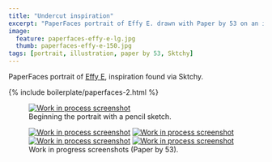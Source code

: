 ```yaml
---
title: "Undercut inspiration"
excerpt: "PaperFaces portrait of Effy E. drawn with Paper by 53 on an iPad."
image: 
  feature: paperfaces-effy-e-lg.jpg
  thumb: paperfaces-effy-e-150.jpg
tags: [portrait, illustration, paper by 53, Sktchy]
---
```


PaperFaces portrait of <a href="http://sktchy.com/FH2qnD">Effy E</a>, inspiration found via Sktchy.

{% include boilerplate/paperfaces-2.html %}

<figure>
	<a href="{{ site.url }}/images/paperfaces-effy-e-process-1-lg.jpg"><img src="{{ site.url }}/images/paperfaces-effy-e-process-1-750.jpg" alt="Work in process screenshot"></a>
	<figcaption>Beginning the portrait with a pencil sketch.</figcaption>
</figure>

<figure class="half">
	<a href="{{ site.url }}/images/paperfaces-effy-e-process-2-lg.jpg"><img src="{{ site.url }}/images/paperfaces-effy-e-process-2-600.jpg" alt="Work in process screenshot"></a>
	<a href="{{ site.url }}/images/paperfaces-effy-e-process-3-lg.jpg"><img src="{{ site.url }}/images/paperfaces-effy-e-process-3-600.jpg" alt="Work in process screenshot"></a>
	<a href="{{ site.url }}/images/paperfaces-effy-e-process-4-lg.jpg"><img src="{{ site.url }}/images/paperfaces-effy-e-process-4-600.jpg" alt="Work in process screenshot"></a>
	<a href="{{ site.url }}/images/paperfaces-effy-e-process-5-lg.jpg"><img src="{{ site.url }}/images/paperfaces-effy-e-process-5-600.jpg" alt="Work in process screenshot"></a>
	<figcaption>Work in progress screenshots (Paper by 53).</figcaption>
</figure>
